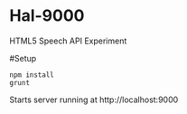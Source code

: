 Hal-9000
========

HTML5 Speech API Experiment

#Setup
```node
npm install
grunt
```

Starts server running at http://localhost:9000